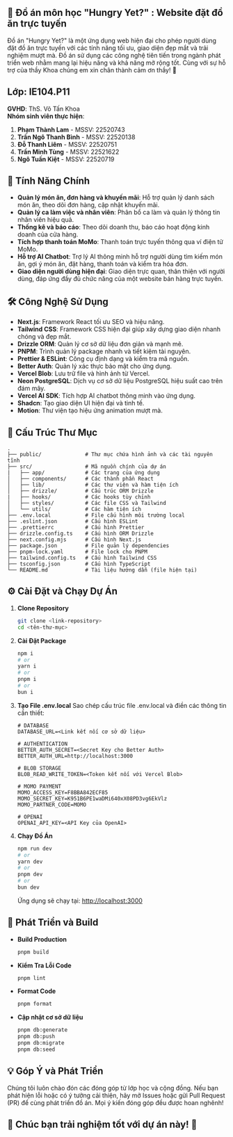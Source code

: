 ## 🌟 Đồ án môn học "Hungry Yet?" : Website đặt đồ ăn trực tuyến

Đồ án "Hungry Yet?" là một ứng dụng web hiện đại cho phép người dùng đặt đồ ăn trực tuyến với các tính năng tối ưu, giao diện đẹp mắt và trải nghiệm mượt mà. Đồ án sử dụng các công nghệ tiên tiến trong ngành phát triển web nhằm mang lại hiệu năng và khả năng mở rộng tốt. Cùng với sự hỗ trợ của thầy Khoa chúng em xin chân thành cảm ơn thầy! 🤟

## Lớp: IE104.P11

**GVHD**: ThS. Võ Tấn Khoa  
**Nhóm sinh viên thực hiện**:

1. **Phạm Thành Lam** - MSSV: 22520743
2. **Trần Ngô Thanh Bình** - MSSV: 22520138
3. **Đỗ Thanh Liêm** - MSSV: 22520751
4. **Trần Minh Tùng** - MSSV: 22521622
5. **Ngô Tuấn Kiệt** - MSSV: 22520719

## 🚀 Tính Năng Chính

- **Quản lý món ăn, đơn hàng và khuyến mãi**: Hỗ trợ quản lý danh sách món ăn, theo dõi đơn hàng, cập nhật khuyến mãi.
- **Quản lý ca làm việc và nhân viên**: Phân bổ ca làm và quản lý thông tin nhân viên hiệu quả.
- **Thống kê và báo cáo**: Theo dõi doanh thu, báo cáo hoạt động kinh doanh của cửa hàng.
- **Tích hợp thanh toán MoMo**: Thanh toán trực tuyến thông qua ví điện tử MoMo.
- **Hỗ trợ AI Chatbot**: Trợ lý AI thông minh hỗ trợ người dùng tìm kiếm món ăn, gợi ý món ăn, đặt hàng, thanh toán và kiểm tra hóa đơn.
- **Giao diện người dùng hiện đại**: Giao diện trực quan, thân thiện với người dùng, đáp ứng đầy đủ chức năng của một website bán hàng trực tuyến.
## 🛠️ Công Nghệ Sử Dụng
- **Next.js**: Framework React tối ưu SEO và hiệu năng.
- **Tailwind CSS**: Framework CSS hiện đại giúp xây dựng giao diện nhanh chóng và đẹp mắt.
- **Drizzle ORM**: Quản lý cơ sở dữ liệu đơn giản và mạnh mẽ.
- **PNPM**: Trình quản lý package nhanh và tiết kiệm tài nguyên.
- **Prettier & ESLint**: Công cụ định dạng và kiểm tra mã nguồn.
- **Better Auth**: Quản lý xác thực bảo mật cho ứng dụng.
- **Vercel Blob**: Lưu trữ file và hình ảnh từ Vercel.
- **Neon PostgreSQL**: Dịch vụ cơ sở dữ liệu PostgreSQL hiệu suất cao trên đám mây.
- **Vercel AI SDK**: Tích hợp AI chatbot thông minh vào ứng dụng.
- **Shadcn**: Tạo giao diện UI hiện đại và tinh tế.
- **Motion**: Thư viện tạo hiệu ứng animation mượt mà.
## 📂 Cấu Trúc Thư Mục
```plaintext
.
├── public/              # Thư mục chứa hình ảnh và các tài nguyên tĩnh
├── src/                 # Mã nguồn chính của dự án
|   ├── app/             # Các trang của ứng dụng
│   ├── components/      # Các thành phần React
│   ├── lib/             # Các thư viện và hàm tiện ích
│   ├── drizzle/         # Cấu trúc ORM Drizzle
|   ├── hooks/           # Các hooks tùy chỉnh
│   ├── styles/          # Các file CSS và Tailwind
│   └── utils/           # Các hàm tiện ích
├── .env.local           # File cấu hình môi trường local
├── .eslint.json         # Cấu hình ESLint
├── .prettierrc          # Cấu hình Prettier
├── drizzle.config.ts    # Cấu hình ORM Drizzle
├── next.config.mjs      # Cấu hình Next.js
├── package.json         # File quản lý dependencies
├── pnpm-lock.yaml       # File lock cho PNPM
├── tailwind.config.ts   # Cấu hình Tailwind CSS
├── tsconfig.json        # Cấu hình TypeScript
└── README.md            # Tài liệu hướng dẫn (file hiện tại)
```
## ⚙️ Cài Đặt và Chạy Dự Án

1. **Clone Repository**

   ```bash
   git clone <link-repository>
   cd <tên-thư-mục>
   ```

2. **Cài Đặt Package**

   ```bash
   npm i
   # or
   yarn i
   # or
   pnpm i
   # or
   bun i
   ```

3. **Tạo File .env.local**
   Sao chép cấu trúc file .env.local và điền các thông tin cần thiết:

   ```plaintext
   # DATABASE
   DATABASE_URL=<Link kết nối cơ sở dữ liệu>

   # AUTHENTICATION
   BETTER_AUTH_SECRET=<Secret Key cho Better Auth>
   BETTER_AUTH_URL=http://localhost:3000

   # BLOB STORAGE
   BLOB_READ_WRITE_TOKEN=<Token kết nối với Vercel Blob>

   # MOMO PAYMENT
   MOMO_ACCESS_KEY=F8BBA842ECF85
   MOMO_SECRET_KEY=K951B6PE1waDMi640xX08PD3vg6EkVlz
   MOMO_PARTNER_CODE=MOMO

   # OPENAI
   OPENAI_API_KEY=<API Key của OpenAI>
   ```

4. **Chạy Đồ Án**
   ```bash
   npm run dev
   # or
   yarn dev
   # or
   pnpm dev
   # or
   bun dev
   ```
   Ứng dụng sẽ chạy tại: [http://localhost:3000](http://localhost:3000)

## 🧩 Phát Triển và Build

- **Build Production**
  ```bash
  pnpm build
  ```
- **Kiểm Tra Lỗi Code**
  ```bash
  pnpm lint
  ```
- **Format Code**
  ```bash
  pnpm format
  ```
- **Cập nhật cơ sở dữ liệu**
  ```bash
  pnpm db:generate
  pnpm db:push
  pnpm db:migrate
  pnpm db:seed
  ```

## 💡 Góp Ý và Phát Triển

Chúng tôi luôn chào đón các đóng góp từ lớp học và cộng đồng. Nếu bạn phát hiện lỗi hoặc có ý tưởng cải thiện, hãy mở Issues hoặc gửi Pull Request (PR) để cùng phát triển đồ án. Mọi ý kiến đóng góp đều được hoan nghênh!

## 🎉 Chúc bạn trải nghiệm tốt với dự án này! 🚀
